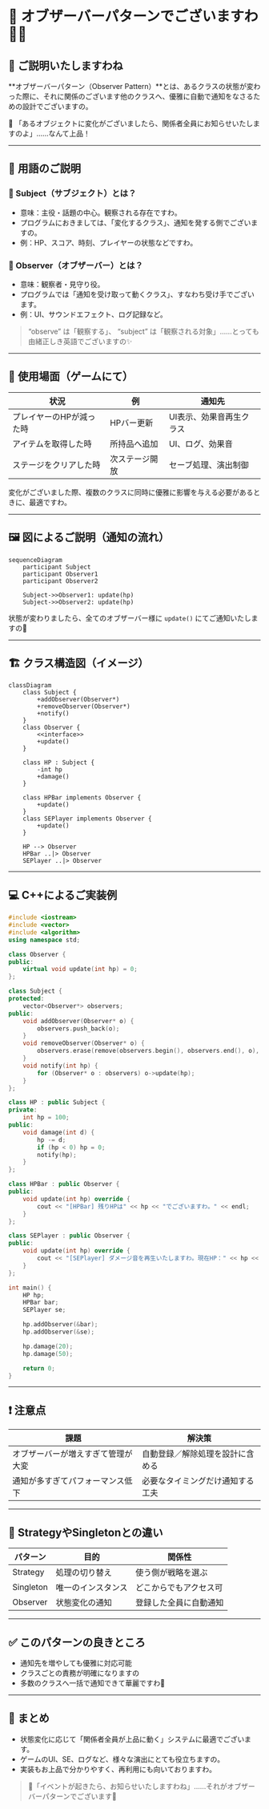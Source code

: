 <link rel="stylesheet" href="style.css">

# 🌸 オブザーバーパターンでございますわ 💼✨

## 💎 ご説明いたしますわね

**オブザーバーパターン（Observer Pattern）**とは、あるクラスの状態が変わった際に、それに関係のございます他のクラスへ、優雅に自動で通知をなさるための設計でございますの。

📣 「あるオブジェクトに変化がございましたら、関係者全員にお知らせいたしますのよ」……なんて上品！

---

## 📘 用語のご説明

### 🧍 Subject（サブジェクト）とは？

- 意味：主役・話題の中心。観察される存在ですわ。
- プログラムにおきましては、「変化するクラス」、通知を発する側でございますの。
- 例：HP、スコア、時刻、プレイヤーの状態などですわ。

### 👀 Observer（オブザーバー）とは？

- 意味：観察者・見守り役。
- プログラムでは「通知を受け取って動くクラス」、すなわち受け手でございます。
- 例：UI、サウンドエフェクト、ログ記録など。

> “observe” は「観察する」、 “subject” は「観察される対象」……とっても由緒正しき英語でございますの✨

---

## 🧠 使用場面（ゲームにて）

| 状況 | 例 | 通知先 |
|------|------|-----------------------------|
| プレイヤーのHPが減った時 | HPバー更新 | UI表示、効果音再生クラス |
| アイテムを取得した時 | 所持品へ追加 | UI、ログ、効果音 |
| ステージをクリアした時 | 次ステージ開放 | セーブ処理、演出制御 |

変化がございました際、複数のクラスに同時に優雅に影響を与える必要があるときに、最適ですわ。

---

## 🖼️ 図によるご説明（通知の流れ）

```mermaid
sequenceDiagram
    participant Subject
    participant Observer1
    participant Observer2

    Subject->>Observer1: update(hp)
    Subject->>Observer2: update(hp)
```

状態が変わりましたら、全てのオブザーバー様に `update()` にてご通知いたしますの💌

---

## 🏗️ クラス構造図（イメージ）

```mermaid
classDiagram
    class Subject {
        +addObserver(Observer*)
        +removeObserver(Observer*)
        +notify()
    }
    class Observer {
        <<interface>>
        +update()
    }

    class HP : Subject {
        -int hp
        +damage()
    }

    class HPBar implements Observer {
        +update()
    }
    class SEPlayer implements Observer {
        +update()
    }

    HP --> Observer
    HPBar ..|> Observer
    SEPlayer ..|> Observer
```

<div style="page-break-after: always;"></div>

---

## 💻 C++によるご実装例

```cpp
#include <iostream>
#include <vector>
#include <algorithm>
using namespace std;

class Observer {
public:
    virtual void update(int hp) = 0;
};

class Subject {
protected:
    vector<Observer*> observers;
public:
    void addObserver(Observer* o) {
        observers.push_back(o);
    }
    void removeObserver(Observer* o) {
        observers.erase(remove(observers.begin(), observers.end(), o), observers.end());
    }
    void notify(int hp) {
        for (Observer* o : observers) o->update(hp);
    }
};

class HP : public Subject {
private:
    int hp = 100;
public:
    void damage(int d) {
        hp -= d;
        if (hp < 0) hp = 0;
        notify(hp);
    }
};

class HPBar : public Observer {
public:
    void update(int hp) override {
        cout << "[HPBar] 残りHPは" << hp << "でございますわ。" << endl;
    }
};

class SEPlayer : public Observer {
public:
    void update(int hp) override {
        cout << "[SEPlayer] ダメージ音を再生いたしますわ。現在HP：" << hp << endl;
    }
};

int main() {
    HP hp;
    HPBar bar;
    SEPlayer se;

    hp.addObserver(&bar);
    hp.addObserver(&se);

    hp.damage(20);
    hp.damage(50);

    return 0;
}
```

<div style="page-break-after: always;"></div>

---

## ❗ 注意点

| 課題 | 解決策 |
|------|--------|
| オブザーバーが増えすぎて管理が大変 | 自動登録／解除処理を設計に含める |
| 通知が多すぎてパフォーマンス低下 | 必要なタイミングだけ通知する工夫 |

---

## 🧭 StrategyやSingletonとの違い

| パターン | 目的 | 関係性 |
|----------|------|---------|
| Strategy | 処理の切り替え | 使う側が戦略を選ぶ |
| Singleton | 唯一のインスタンス | どこからでもアクセス可 |
| Observer | 状態変化の通知 | 登録した全員に自動通知 |

---

## ✅ このパターンの良きところ

- 通知先を増やしても優雅に対応可能
- クラスごとの責務が明確になりますの
- 多数のクラスへ一括で通知できて華麗ですわ💠

---

## 📌 まとめ

- 状態変化に応じて「関係者全員が上品に動く」システムに最適でございます。
- ゲームのUI、SE、ログなど、様々な演出にとても役立ちますの。
- 実装もお上品で分かりやすく、再利用にも向いておりますわ。

> 🎀「イベントが起きたら、お知らせいたしますわね」……それがオブザーバーパターンでございます💐